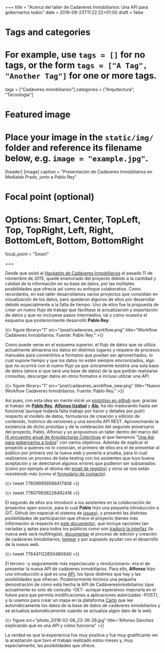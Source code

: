 +++
title = "Acerca del taller de Cadaveres Inmobiliarios: Una API para gobernarlos todos"
date = 2016-09-23T11:22:22+01:00
draft = false

# Tags and categories
# For example, use `tags = []` for no tags, or the form `tags = ["A Tag", "Another Tag"]` for one or more tags.
tags = ["Cadáveres inmobiliarios"]
categories = ["Arquitectura", "Tecnología"]

# Featured image
# Place your image in the `static/img/` folder and reference its filename below, e.g. `image = "example.jpg"`.
[header]
[image]
caption = "Presentación de Cadáveres Inmobiliarios en Medialab Prado, junto a Pablo Rey"

# Focal point (optional)
# Options: Smart, Center, TopLeft, Top, TopRight, Left, Right, BottomLeft, Bottom, BottomRight
focal_point = "Smart"

+++

<p>Desde que asistí al <a href="/blog/2016/02/12/hackaton-cadaveres-inmobiliarios">Hackatón de Cadáveres Inmobiliarios</a> el pasado 11 de noviembre de 2015, quedé enamorado del proyecto debido a la cantidad y calidad de la información en su base de datos, por las múltiples posibilidades que ofrecía así como su enfoque colaborativo. Como recordaréis, en ese taller desarrollamos varios proyectos que consistían en visualización de los datos, pero quedaron algunos de ellos por desarrollar debido especialmente a la falta de tiempo. Uno de ellos fue la propuesta de crear un nuevo flujo de trabajo que facilitase la actualización y exportación de datos y que no incluyese pasos intermedios, tal y como muestra el esquema que posteriormente desarrolló <strong>Pablo Rey</strong>:</p>

{{< figure library="1" src="/post/cadaveres_workflow.png" title="Workflow Cadáveres Inmobiliarios. Fuente: Pablo Rey." >}}

<p>Como puede verse en el esquema superior, el flujo de datos que se utiliza actualmente almacena los datos en distintos lugares y requiere de procesos manuales para convertirlos a formatos que puedan ser aprovechados, lo cual supone tiempo y que los datos no estén siempre sincronizados, algo que no ocurrirá con el nuevo flujo ya que únicamente existirá una sola base de datos (ahora sí que será una base de datos) de la que podrán realizarse consultas, descargar datos en otros formatos e incluso utilizar una API.</p>

{{< figure library="1" src="post/cadaveres_workflow_new.png" title="Nuevo Workflow Cadáveres Inmobiliarios. Fuente: Pablo Rey." >}}

<p>Así pues, con esta idea en mente inicié un <a href="http://github.com/cadaveresinmob/c_inmobiliarios">prototipo en github</a> que, gracias al trabajo de <a href="http://twitter.com/numeroteca"><strong>Pablo Rey</strong></a>, <a href="http://twitter.com/skotperez"><strong>Alfonso Uzábal</strong></a> y <strong><a href="https://github.com/Ale-">Ale</a></strong>, ha ido madurando hasta ser funcional (aunque todavía falta trabajo por hacer y detalles por pulir) respecto al modelo de datos, formularios de creación y edición de contenido, histórico de versiones y una sencilla API REST. Aprovechando la existencia de dicho prototipo y de la celebración del segundo aniversario del proyecto, Pablo, Alfonso y yo propusimos un taller dentro del marco del <a href="https://arquitecturascolectivas.net/noticias/programacion-aacc-mad-2016">IX encuentro anual de Arquitecturas Colectivas</a> al que llamamos "<a href="http://cadaveresinmobiliarios.org/2016/09/12/una-api-para-gobernarlos-a-todos-cadaveres-inmobiliarios-arquitecturas-colectivas/">Una Api para gobernarlos a todos</a>" con varios objetivos. Además de explicar el proyecto a quienes no lo conocían, el primero de ellos era el de presentar al público por primera vez la nueva web y ponerla a prueba, para lo cual realizamos un proceso de beta-testing con los asistentes que tuvo buena aceptación y se detectaron algunos errores que pudieron ser subsanados (como por ejemplo el idioma del <a href="https://github.com/cadaveresinmob/c_inmobiliarios/issues/60">email de registro</a>) y otros se nos están resistiendo más (como el <a href="https://github.com/cadaveresinmob/c_inmobiliarios/issues/28">formulario de contacto</a>).</p>


{{< tweet 776099956566417408 >}}

{{< tweet 776079936226492418 >}}

<p>El segundo de ellos era introducir a los asistentes en la colaboración de proyectos open source, para lo cual <strong>Pablo</strong> hizo una pequeña introducción a GIT, Github (en especial el sistema de <a href="http://github.com/cadaveresinmob/c_inmobiliarios/issues">issues</a>), y presentó las distintas posibilidades de participación que ofrece el proyecto (tienes más información al respecto en <a href="https://github.com/cadaveresinmob/c_inmobiliarios/blob/master/contributing.md">este documento</a>), que incluye opciones tan variadas y aptas para todos los públicos como son <a href="https://github.com/cadaveresinmob/c_inmobiliarios/wiki/Manuales:-C%C3%B3mo-traducir">traducir la interfaz</a> (la nueva web será multilingüe), <a href="https://github.com/cadaveresinmob/c_inmobiliarios/blob/master/contributing.md#documentar">documentar</a> el proceso de edición y creación de cadáveres Inmobiliarios, <a href="https://github.com/cadaveresinmob/c_inmobiliarios/blob/master/contributing.md#testear">testear</a> y por supuesto ayudar con el desarrollo de la nueva web.</p>

{{< tweet 776441122650480640 >}}

<p>El tercero -y seguramente más espectacular y revolucionario- era el de presentar la nueva API de cadáveres inmobiliarios. Para ello, <strong>Alfonso</strong> hizo una introducción a qué es una <a href="https://en.wikipedia.org/wiki/Application_programming_interface">API</a>, los tipos distintos que hay y las posibilidades que ofrecen. Posteriormente hicimos una pequeña demostración de cómo está hecha la API de Cadáveresinmobiliarios (que actualmente es solo de consulta -GET- aunque esperamos mejorarla en el futuro para que permita modificaciones a aplicaciones autorizadas -POST), y la usamos para crear un mapa en la plataforma <a href="http://carto.com">Carto</a> que lee automáticamente los datos de la base de datos de cadáveres inmobiliarios y se actualiza automáticamente cuando se actualiza algún dato de la web.</p>

{{< figure src="photo_2018-02-06_23-36-28.jpg" title="Alfonso Sánchez explicando qué es una API y cómo funciona" >}}

La verdad es que la experiencia fue muy positiva y fue muy gratificante ver la aceptación que tuvo el trabajo realizado estos meses y, muy especialmente, las posibilidades que ofrece.
